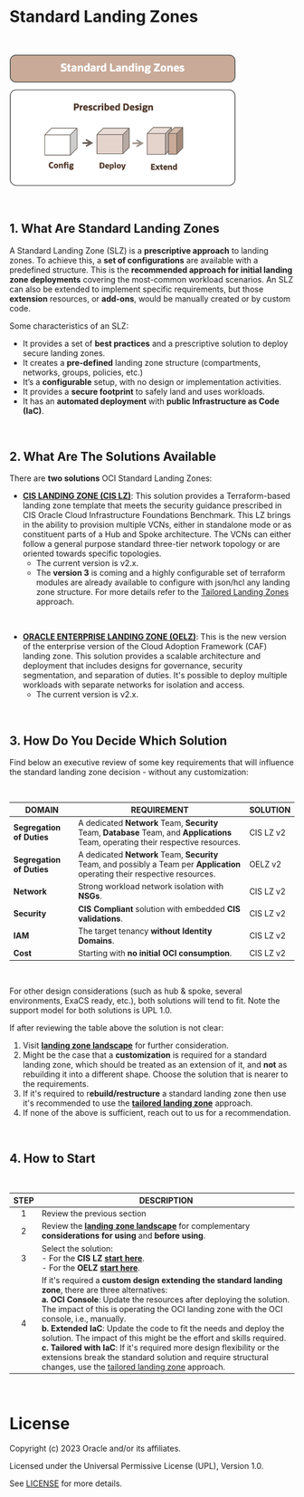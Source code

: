 # **Standard Landing Zones**

&nbsp; 

<img src="../images/lzf_standard.png" alt= “” width="400" height="value">

&nbsp; 

## 1. What Are Standard Landing Zones

A Standard Landing Zone (SLZ) is a  **prescriptive approach** to landing zones. To achieve this, a **set of configurations** are available with a predefined structure. This is the **recommended approach for initial landing zone deployments** covering the most-common workload scenarios. An SLZ can also be extended to implement specific requirements, but those **extension** resources, or **add-ons**, would be manually created or by custom code.

Some characteristics of an SLZ:

- It provides a set of **best practices** and a prescriptive solution to deploy secure landing zones.
- It creates a **pre-defined** landing zone structure (compartments, networks, groups, policies, etc.)
- It’s a **configurable** setup, with no design or implementation activities.
- It provides a **secure footprint** to safely land and uses workloads.
- It has an **automated deployment** with **public Infrastructure as Code (IaC)**.


&nbsp; 

## 2. What Are The Solutions Available

There are **two solutions** OCI Standard Landing Zones:


* **[CIS LANDING ZONE (CIS LZ)](https://docs.oracle.com/en/solutions/cis-oci-benchmark/index.html)**:  This solution provides a Terraform-based landing zone template that meets the security guidance prescribed in CIS Oracle Cloud Infrastructure Foundations Benchmark. This LZ brings in the ability to provision multiple VCNs, either in standalone mode or as constituent parts of a Hub and Spoke architecture. The VCNs can either follow a general purpose standard three-tier network topology or are oriented towards specific topologies. 
  * The current version is v2.x.
  * The **version 3** is coming and a highly configurable set of terraform modules are already available to configure with json/hcl any landing zone structure. For more details refer to the [Tailored Landing Zones](/landing-zones/tailored_landing_zones/tailored_landing_zones.md) approach. 


&nbsp; 
* **[ORACLE ENTERPRISE LANDING ZONE (OELZ)](https://blogs.oracle.com/cloudsecurity/post/enterprise-scale-baseline-landing-zone-version2)**: This is the new version of the enterprise version of the Cloud Adoption Framework (CAF) landing zone. This solution provides a scalable architecture and deployment that includes designs for governance, security segmentation, and separation of duties. It's possible to deploy multiple workloads with separate networks for isolation and access.
  * The current version is v2.x.



&nbsp; 

## 3. How Do You Decide Which Solution

Find below an executive review of some key requirements that will influence the standard landing zone decision - without any customization:

&nbsp; 


| DOMAIN  |  REQUIREMENT | SOLUTION  |  
|---|---|---|
| **Segregation of Duties** | A dedicated **Network** Team, **Security** Team, **Database** Team, and **Applications** Team, operating their respective resources. | CIS LZ v2 |
| **Segregation of Duties** | A dedicated **Network** Team, **Security** Team, and possibly a Team per **Application** operating their respective resources. | OELZ v2 |
| **Network** | Strong workload network isolation with **NSGs**. | CIS LZ v2 |
| **Security** | **CIS Compliant** solution with embedded **CIS validations**. | CIS LZ v2 |
| **IAM** | The target tenancy **without Identity Domains**. | CIS LZ v2 |
| **Cost** | Starting with **no initial OCI consumption**. | CIS LZ v2 |

&nbsp; 

For other design considerations (such as hub & spoke, several environments, ExaCS ready, etc.), both solutions will tend to fit. Note the support model for both solutions is UPL 1.0. 

If after reviewing the table above the solution is not clear: 
1. Visit [**landing zone landscape**](/landing-zones/commons/select_your_solution.pdf) for further consideration.
2. Might be the case that a **customization** is required for a standard landing zone, which should be treated as an extension of it, and **not** as rebuilding it into a different shape. Choose the solution that is nearer to the requirements.
3. If it's required to r**ebuild/restructure** a standard landing zone then  use it's recommended to use the [**tailored landing zone**](/landing-zones/tailored_landing_zones/tailored_landing_zones.md) approach.
4. If none of the above is sufficient, reach out to us for a recommendation.

&nbsp; 

## 4. How to Start

&nbsp; 

| STEP  |   DESCRIPTION | 
|:---:|---|
| 1 | Review the previous section | 
| 2 | Review the [**landing zone landscape**](/landing-zones/commons/select_your_solution.pdf) for complementary **considerations for using** and **before using**.  |
|3 | Select the solution:<br>- For the **CIS LZ [start here](/landing-zones/standard_landing_zones/cis_lz_v2/cis_landing_zone_v2.md)**. <br>- For the **OELZ [start here](/landing-zones/standard_landing_zones/oelz_v2/oelz_v2.md)**.
| 4 | If it's required a **custom design extending the standard landing zone**, there are three alternatives: <br>**a. OCI Console**: Update the resources after deploying the solution. The impact of this is operating the OCI landing zone with the OCI console, i.e., manually.<br>**b. Extended IaC**: Update the code to fit the needs and deploy the solution. The impact of this might be the effort and skills required. <br>**c. Tailored with IaC**: If it's required more design flexibility or the extensions break the standard solution and require structural changes, use the [tailored landing zone](/landing-zones/tailored_landing_zones/tailored_landing_zones.md) approach.

   
&nbsp; 

# License

Copyright (c) 2023 Oracle and/or its affiliates.

Licensed under the Universal Permissive License (UPL), Version 1.0.

See [LICENSE](https://github.com/oracle-devrel/technology-engineering/blob/main/LICENSE) for more details.
